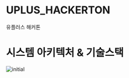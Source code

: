 # UPLUS_HACKERTON
유플러스 해커톤


# 시스템 아키텍처 & 기술스택
![initial](https://user-images.githubusercontent.com/74524318/206580707-60aa1680-adef-4698-bec5-9d3e1081c14e.png)
